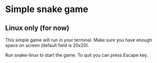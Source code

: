 # Simple snake game

## Linux only (for now)

This simple game will run in your terminal. 
Make sure you have enough space on screen (default field is 20x20).

Run snake-linux to start the game. To quit you can press Escape key.
